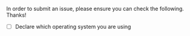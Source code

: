 In order to submit an issue, please ensure you can check the following. Thanks!

* [ ] Declare which operating system you are using
